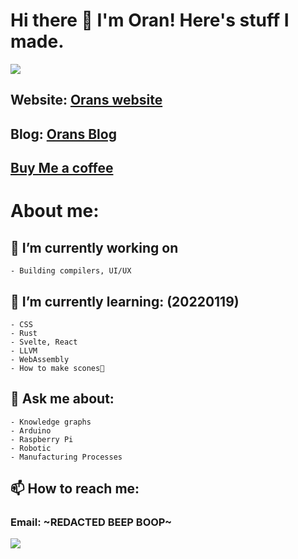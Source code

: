 # Hi there 👋 I'm Oran! Here's stuff I made.
![](assets/github-cover-photo-v1-20220119.png)
## Website: [Orans website](https://orancollins.com/)
## Blog: [Orans Blog](https://oransblog.com/)
## [Buy Me a coffee](https://buymeacoffee.com/oran)
# About me:
##  🔭 I’m currently working on 
    - Building compilers, UI/UX
## 🌱 I’m currently learning: (20220119)
    - CSS
    - Rust
    - Svelte, React
    - LLVM
    - WebAssembly
    - How to make scones🥐
## 💬 Ask me about:
    - Knowledge graphs
    - Arduino
    - Raspberry Pi
    - Robotic
    - Manufacturing Processes
## 📫 How to reach me: 
### Email: ~REDACTED BEEP BOOP~ 
<!-- <img src="assets/Oranbusiness@gmail.com.png"  height="15"> -->


![](https://en8w8z6jmeh0m.x.pipedream.net/oran.png)

<!-- https://requestbin.com/r/en8w8z6jmeh0m/23vRP5lJYiDHhSqCnGpxzShSocS 
[project video 2016-2020](https://www.youtube.com/watch?v=zLl6ilV-puA)
<iframe width="1182" height="674" src="https://www.youtube.com/embed/zLl6ilV-puA" title="YouTube video player" frameborder="0" allow="accelerometer; autoplay; clipboard-write; encrypted-media; gyroscope; picture-in-picture" allowfullscreen></iframe>

<iframe width="720" height="540" src="https://www.youtube.com/embed/-Ig5P7m5mZE" title="YouTube video player" frameborder="0" allow="accelerometer; autoplay; clipboard-write; encrypted-media; gyroscope; picture-in-picture" allowfullscreen></iframe>

[Rapid Prototype for a Medical Device](https://oransblog.com/rapid-prototype-for-medical-device/)

[Portable Weather Station](https://oransblog.com/weather-station/)

[Ai Spy: Ai Scavenger Hunt](https://oransblog.com/ai-spy/)

[Print-A-Synth (make vol 72)](https://oransblog.com/print-a-synth/)

[I made my own silicon chip: Project Silicon Rider](https://oransblog.com/microchip/)
[NFT: I put my art up for sale on the block chain](https://oransblog.com/nft/)

[BizarroGAN: Generating bizarro comics using machine learning!](https://oransblog.com/bizarrogan/)

[Things I've been apart of!](https://oransblog.com/projects/)
[https://wisehackermonkey.github.io/text-processor-react/](https://wisehackermonkey.github.io/text-processor-react/)
[Orans website 🦿](https://orancollins.com/)
-->
